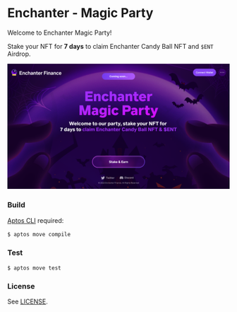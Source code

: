 # Enchanter - Magic Party

Welcome to Enchanter Magic Party!

Stake your NFT for **7 days** to claim Enchanter Candy Ball NFT and `$ENT` Airdrop.

![Preview](doc/preview.png)

### Build

[Aptos CLI](https://github.com/aptos-labs/aptos-core/releases) required:

```bash
$ aptos move compile
```

### Test

```bash
$ aptos move test
```

### License

See [LICENSE](LICENSE).

<!-- EOF -->

